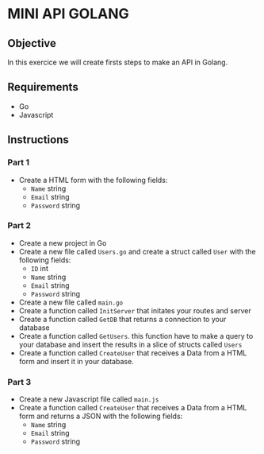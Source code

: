 # MINI API GOLANG

## Objective  
In this exercice we will create firsts steps to make an API in Golang.

## Requirements
- Go
- Javascript

## Instructions
### Part 1
- Create a HTML form with the following fields:
    - `Name` string
    - `Email` string
    - `Password` string

### Part 2
- Create a new project in Go
- Create a new file called `Users.go` and create a struct called `User` with the following fields:
    - `ID` int
    - `Name` string
    - `Email` string
    - `Password` string
- Create a new file called `main.go`
- Create a function called `InitServer` that initates your routes and server
- Create a function called `GetDB` that returns a connection to your database
- Create a function called `GetUsers`. this function have to make a query to your database and insert the results in a slice of structs called `Users`
- Create a function called `CreateUser` that receives a Data from a HTML form and insert it in your database.

### Part 3
- Create a new Javascript file called `main.js`
- Create a function called `CreateUser` that receives a Data from a HTML form and returns a JSON with the following fields:
    - `Name` string
    - `Email` string
    - `Password` string

